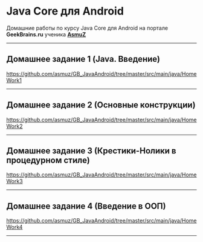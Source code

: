 # Java Core для Android
Домашние работы по курсу Java Core для Android на портале **GeekBrains.ru** ученика **[AsmuZ](http://asmuz.ru)**
____
## Домашнее задание 1 (Java. Введение)
https://github.com/asmuz/GB_JavaAndroid/tree/master/src/main/java/HomeWork1
____
## Домашнее задание 2 (Основные конструкции)
https://github.com/asmuz/GB_JavaAndroid/tree/master/src/main/java/HomeWork2
____
## Домашнее задание 3 (Крестики-Нолики в процедурном стиле)
https://github.com/asmuz/GB_JavaAndroid/tree/master/src/main/java/HomeWork3
____
## Домашнее задание 4 (Введение в ООП)
https://github.com/asmuz/GB_JavaAndroid/tree/master/src/main/java/HomeWork4
____
